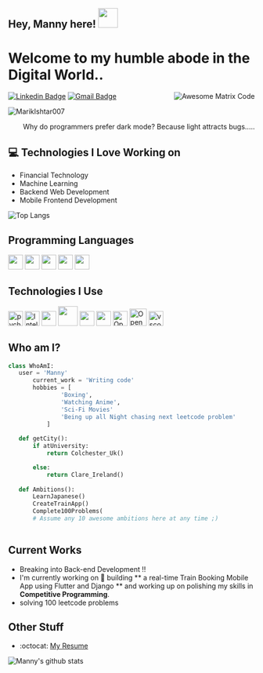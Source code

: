 
## Hey, Manny here!  <img src="https://i.giphy.com/media/v1.Y2lkPTc5MGI3NjExbzYzbjVwdWZ2YWplcXF2M2pjZXYzeXIyOXIxeGVja3p3cnBqam9wZiZlcD12MV9pbnRlcm5hbF9naWZfYnlfaWQmY3Q9Zw/GRPy8MKag9U1U88hzY/giphy.gif" width="40px" height="40px">


<h1>Welcome to my humble abode in the Digital World..</h1> 

<img src = 'https://i.giphy.com/media/v1.Y2lkPTc5MGI3NjExa2Y5eW1mdWNuaHRxcW5vbnNjNnhueTQ3cmJwajVzcno4b2V2MHFiNyZlcD12MV9pbnRlcm5hbF9naWZfYnlfaWQmY3Q9Zw/bGgsc5mWoryfgKBx1u/giphy.gif' alt = 'Awesome Matrix Code' align='right'/>

[![Linkedin Badge](https://img.shields.io/badge/-eolaoye-blue?style=flat-square&logo=Linkedin&logoColor=white&link=https://www.linkedin.com/in/eolaoye)](https://www.linkedin.com/in/eolaoye) 
[![Gmail Badge](https://img.shields.io/badge/-emmanuelolaoye44@gmail.com-c14438?style=flat-square&logo=Gmail&logoColor=white&link=mailto:emmanuelolaoye44@gmail.com)](mailto:emmanuelolaoye44@gmail.com) 

<p align="left"> <img src="https://komarev.com/ghpvc/?username=Emmanuelolaoye" alt="MarikIshtar007" /> </p>

<div style="text-align: right">Why do programmers prefer dark mode? Because light attracts bugs..... </div>

## :computer: Technologies I Love Working on
* Financial Technology
* Machine Learning
* Backend Web Development
* Mobile Frontend Development

![Top Langs](https://github-readme-stats.vercel.app/api/top-langs/?username=Emmanuelolaoye&size_weight=0.01&count_weight=0.7&layout=compact&theme=radical)


## Programming Languages
<img src = 'https://github.com/MarikIshtar007/MarikIshtar007/blob/master/images/cpp.svg' width='30'/> <img src = 'https://github.com/MarikIshtar007/MarikIshtar007/blob/master/images/python2.png' height='30'/>  <img src = 'https://github.com/MarikIshtar007/MarikIshtar007/blob/master/images/html.svg' width='30'/> <img src='https://github.com/MarikIshtar007/MarikIshtar007/blob/master/images/java.svg' width='30'/> <img src = 'https://github.com/MarikIshtar007/MarikIshtar007/blob/master/images/css.svg' width='30'/> 
 
 ## Technologies I Use
 <img src = 'https://github.com/user-attachments/assets/eaa4e106-01e7-478a-b2b9-ced5ef349446' alt='pycharm' width='30'/> <img src = 'https://github.com/user-attachments/assets/3feafdcc-6b51-41f9-817d-c080e5e99a9e' alt='IntelliJ' width='30'/> <img src = 'https://github.com/MarikIshtar007/MarikIshtar007/blob/master/images/flutter-logo.svg' width='30'/> 
 <img src = 'https://github.com/MarikIshtar007/MarikIshtar007/blob/master/images/django.svg' height='40'/> 
 <img src = 'https://github.com/MarikIshtar007/MarikIshtar007/blob/master/images/flask.png' width='30'/> 
 <img src = 'https://github.com/MarikIshtar007/MarikIshtar007/blob/master/images/git.svg' width='30'/> <img src='https://github.com/user-attachments/assets/73b00086-a507-4c25-8805-02ffe27e73ab' alt='OpenCV' width='30'/> <img src='https://github.com/user-attachments/assets/beeff728-16ed-4cf3-9417-42d05d3d0ff3' alt='OpenCV' width='35'/> <img src = 'https://github.com/user-attachments/assets/413596b5-e2eb-4996-84b8-d0115f1e7698' alt='vscode' width='30'/> 





 
 
 ## Who am I?
 ```python
 class WhoAmI:
 	user = 'Manny'
		current_work = 'Writing code'
		hobbies = [
				'Boxing',
				'Watching Anime',
				'Sci-Fi Movies'
				'Being up all Night chasing next leetcode problem'
			]
	
	def getCity():
		if atUniversity:
			return Colchester_Uk()

		else:
			return Clare_Ireland()
	
	def Ambitions():
		LearnJapanese()
		CreateTrainApp()
		Complete100Problems(
		# Assume any 10 awesome ambitions here at any time ;)
	
 ```
 
## Current Works
 * Breaking into Back-end Development !!
 * I'm currently working on 🚂 building ** a real-time Train Booking Mobile App using Flutter and Django ** and working up on polishing my skills  in **Competitive Programming**.
 * solving 100 leetcode problems
 
## Other Stuff
  - :octocat: [My Resume](https://rb.gy/0jpxc1)

![Manny's github stats](https://github-readme-stats.vercel.app/api?username=EmmanuelOlaoye&show_icons=true&hide=[%22issues%22]&theme=radical)
 
 
